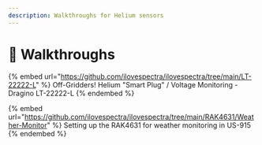 ```yaml
---
description: Walkthroughs for Helium sensors
---
```


# 🐾 Walkthroughs

{% embed url="https://github.com/ilovespectra/ilovespectra/tree/main/LT-22222-L" %}
Off-Gridders! Helium "Smart Plug" / Voltage Monitoring - Dragino LT-22222-L
{% endembed %}

{% embed url="https://github.com/ilovespectra/ilovespectra/tree/main/RAK4631/Weather-Monitor" %}
Setting up the RAK4631 for weather monitoring in US-915
{% endembed %}
